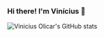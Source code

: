 ### Hi there! I'm Vinícius 👋



![Vinicius Olicar's GitHub stats](https://github-readme-stats.vercel.app/api?username=volicar&show_icons=true&theme=dracula)

<!--
- 🔭 I’m currently working on ...
- 🌱 I’m currently learning ...
- 👯 I’m looking to collaborate on ...
- 🤔 I’m looking for help with ...
- 💬 Ask me about ...
- 📫 How to reach me: ...
- 😄 Pronouns: ...
- ⚡ Fun fact: ...
-->
